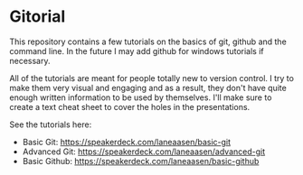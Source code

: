 # Gitorial

This repository contains a few tutorials on the basics of git, github and the command line. In the future I may add github for windows tutorials if necessary.

All of the tutorials are meant for people totally new to version control. I try to make them very visual and engaging and as a result, they don't have quite enough written information to be used  by themselves. I'll make sure to create a text cheat sheet to cover the holes in the presentations.

See the tutorials here:

* Basic Git: https://speakerdeck.com/laneaasen/basic-git
* Advanced Git: https://speakerdeck.com/laneaasen/advanced-git
* Basic Github: https://speakerdeck.com/laneaasen/basic-github
